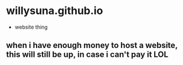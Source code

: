 # willysuna.github.io
- website thing
<h2>when i have enough money to host a website, this will still be up, in case i can't pay it LOL</h2>

